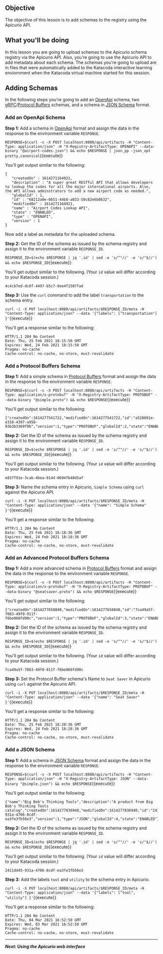 ## Objective

The objective of this lesson is to add schemas to the registry using the Apicurio API.

## What you'll be doing

In this lesson you are going to upload schemas to the Apicurio schema registry via the Apicurio API. Also, you're going to use the Apicurio API to add metadata about each schema. The schemas you're going to upload are in files that were automatically added to the Katacoda interactive learning enviornment when the Katacoda virtual machine started for this session.


## Adding Schemas
In the following steps you're going to add an [OpenApi](https://www.openapis.org/) schema, two [gRPC](https://grpc.io/)/[Protocol Buffers](https://developers.google.com/protocol-buffers/) schemas, and a schema in [JSON Schema](https://json-schema.org/) format.

### Add an OpenApi Schema

**Step 1:** Add a schema in [OpenApi](https://www.openapis.org/) format and assign the data in the response to the environment variable `RESPONSE`.

`RESPONSE=$(curl -s -X POST localhost:8080/api/artifacts -H "Content-Type: application/json" -H "X-Registry-ArtifactType: OPENAPI" --data-binary "@airport-codes.json") && echo $RESPONSE | json_pp -json_opt pretty,canonical`{{execute}}

You'll get output similar to the following:

```
{
   "createdOn" : 1614271164921,
   "description" : "A super great RESTful API that allows developers to lookup the codes for all the major international airports. Also, the API allows adminstrators to add a new airport code as needed.",
   "globalId" : 1,
   "id" : "68212a0e-6651-44b8-a033-50c82e6b8632",
   "modifiedOn" : 1614271164921,
   "name" : "Airport Codes Lookup API",
   "state" : "ENABLED",
   "type" : "OPENAPI",
   "version" : 1
}

```

Now add a label as metadata for the uploaded schema.

**Step 2:** Get the ID of the schema as issued by the schema registry and assign it to the environment variable `RESPONSE_ID`.

`RESPONSE_ID=$(echo $RESPONSE | jq '.id' | sed -e 's/^"//' -e 's/"$//') && echo $RESPONSE_ID`{{execute}}

You'll get output similar to the following. (Your `id` value will differ according to your Katacoda session.)

`4c4cb7ed-dc8f-4497-b5c7-9ee4f1507fad`

**Step 3:** Use the `curl` command to add the label `transportation` to the schema entry.

`curl -i -X PUT localhost:8080/api/artifacts/$RESPONSE_ID/meta -H "Content-Type: application/json" --data '{"labels": ["transportation"] }'`{{execute}}

You'll get a response similar to the following:

```
HTTP/1.1 204 No Content
Date: Thu, 25 Feb 2021 18:15:50 GMT
Expires: Wed, 24 Feb 2021 18:15:50 GMT
Pragma: no-cache
Cache-control: no-cache, no-store, must-revalidate
```

### Add a Protocol Buffers Schema

**Step 1:** Add a simple schema in [Protocol Buffers](https://developers.google.com/protocol-buffers/) format and assign the data in the response to the environment variable `RESPONSE`.

`RESPONSE=$(curl -s -X POST localhost:8080/api/artifacts -H "Content-Type: application/x-protobuf" -H "X-Registry-ArtifactType: PROTOBUF" --data-binary "@simple.proto") && echo $RESPONSE`{{execute}}

You'll get output similar to the following:

```
{"createdOn":1614277541722,"modifiedOn":1614277541722,"id":"a528691e-e318-4397-a958-93b3b3369f9b","version":1,"type":"PROTOBUF","globalId":2,"state":"ENABLED"}
```

**Step 2:** Get the ID of the schema as issued by the schema registry and assign it to the environment variable `RESPONSE_ID`.

`RESPONSE_ID=$(echo $RESPONSE | jq '.id' | sed -e 's/^"//' -e 's/"$//') && echo $RESPONSE_ID`{{execute}}

You'll get output similar to the following. (Your `id` value will differ according to your Katacoda session.)

`e837f91e-3cab-4bea-914d-0694fb48d5af`

**Step 3:** Name the schema entry in Apicurio, `Simple Schema` using `curl` against the Apicurio API.

`curl -i -X PUT localhost:8080/api/artifacts/$RESPONSE_ID/meta -H "Content-Type: application/json" --data '{"name": "Simple Schema" }'`{{execute}}

You'll get a response similar to the following:

```
HTTP/1.1 204 No Content
Date: Thu, 25 Feb 2021 18:18:36 GMT
Expires: Wed, 24 Feb 2021 18:18:36 GMT
Pragma: no-cache
Cache-control: no-cache, no-store, must-revalidate
```
### Add an Advanced Protocol Buffers Schema

**Step 1:** Add a more advanced schema in [Protocol Buffers](https://developers.google.com/protocol-buffers/) format and assign the data in the response to the environment variable `RESPONSE`.

`RESPONSE=$(curl -s -X POST localhost:8080/api/artifacts -H "Content-Type: application/x-protobuf" -H "X-Registry-ArtifactType: PROTOBUF" --data-binary "@seatsaver.proto") && echo $RESPONSE`{{execute}}

You'll get output similar to the following:

```
{"createdOn":1614277658840,"modifiedOn":1614277658840,"id":"7ca49a5f-7083-49f0-911f-f6be060fd90c","version":1,"type":"PROTOBUF","globalId":3,"state":"ENABLED"}

```

**Step 2:** Get the ID of the schema as issued by the schema registry and assign it to the environment variable `RESPONSE_ID`.

`RESPONSE_ID=$(echo $RESPONSE | jq '.id' | sed -e 's/^"//' -e 's/"$//') && echo $RESPONSE_ID`{{execute}}

You'll get output similar to the following. (Your `id` value will differ according to your Katacoda session.)

`7ca49a5f-7083-49f0-911f-f6be060fd90c`

**Step 3:** Set the Protocol Buffer schema's Name to `Seat Saver` in Apicurio using `curl` against the Apicurio API.

`curl -i -X PUT localhost:8080/api/artifacts/$RESPONSE_ID/meta -H "Content-Type: application/json" --data '{"name": "Seat Saver" }'`{{execute}}

You'll get a response similar to the following:

```
HTTP/1.1 204 No Content
Date: Thu, 25 Feb 2021 18:28:36 GMT
Expires: Wed, 24 Feb 2021 18:28:36 GMT
Pragma: no-cache
Cache-control: no-cache, no-store, must-revalidate
```

### Add a JSON Schema

**Step 1:** Add a schema in [JSON Schema](https://json-schema.org/) format and assign the data in the response to the environment variable `RESPONSE`.

`RESPONSE=$(curl -s -X POST localhost:8080/api/artifacts -H "Content-Type: application/json" -H "X-Registry-ArtifactType: JSON" --data-binary "@simple.json") && echo $RESPONSE`{{execute}}

You'll get output similar to the following:

```
{"name":"Big Bob's Thinking Tools","description":"A product from Big Bob's Thinking Tools catalog","createdOn":1614277836940,"modifiedOn":1614277836940,"id":"2411dd45-931a-4706-8cdf-ea3fe3fb56e3","version":1,"type":"JSON","globalId":4,"state":"ENABLED"}
```
**Step 2:** Get the ID of the schema as issued by the schema registry and assign it to the environment variable `RESPONSE_ID`.

`RESPONSE_ID=$(echo $RESPONSE | jq '.id' | sed -e 's/^"//' -e 's/"$//') && echo $RESPONSE_ID`{{execute}}

You'll get output similar to the following. (Your `id` value will differ according to your Katacoda session.)

`2411dd45-931a-4706-8cdf-ea3fe3fb56e3`

**Step 3:** Add the labels `tool` and `utility` to the schema entry in Apicurio.

`curl -i -X PUT localhost:8080/api/artifacts/$RESPONSE_ID/meta -H "Content-Type: application/json" --data '{"labels": ["tool", "utility"] }'`{{execute}}

You'll get a response similar to the following:

```
HTTP/1.1 204 No Content
Date: Thu, 04 Mar 2021 16:52:50 GMT
Expires: Wed, 03 Mar 2021 16:52:50 GMT
Pragma: no-cache
Cache-control: no-cache, no-store, must-revalidate
```


---
***Next: Using the Apicurio web interface***
